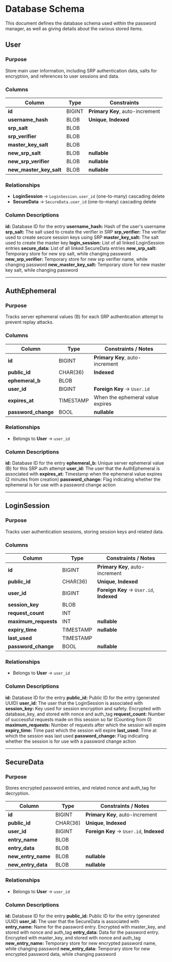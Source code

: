 # Database Schema

This document defines the database schema used within the password manager, as well as giving details about the various stored items.

## User

### Purpose
Store main user information, including SRP authentication data, salts for encryption, and references to user sessions and data.

### **Columns**

| Column                  | Type      | Constraints                     |
|-------------------------|-----------|---------------------------------|
| **id**                  | BIGINT    | **Primary Key**, auto-increment |
| **username_hash**       | BLOB      | **Unique**, **Indexed**         |
| **srp_salt**            | BLOB      |                                 |
| **srp_verifier**        | BLOB      |                                 |
| **master_key_salt**     | BLOB      |                                 |
| **new_srp_salt**        | BLOB      | **nullable**                    |
| **new_srp_verifier**    | BLOB      | **nullable**                    |
| **new_master_key_salt** | BLOB      | **nullable**                    |

### **Relationships**
- **LoginSession** → `LoginSession.user_id` (one-to-many) cascading delete
- **SecureData** → `SecureData.user_id` (one-to-many) cascading delete

### Column Descriptions
**id:** Database ID for the entry
**username_hash:** Hash of the user's username
**srp_salt:** The salt used to create the verifier in SRP
**srp_verifier:** The verifier used to create secure session keys using SRP
**master_key_salt:** The salt used to create the master key
**login_session:** List of all linked LoginSession entries
**secure_data:** List of all linked SecureData entries
**new_srp_salt:** Temporary store for new srp salt, while changing password
**new_srp_verifier:** Temporary store for new srp verifier name, while changing password
**new_master_key_salt:** Temporary store for new master key salt, while changing password

---


## AuthEphemeral

### Purpose
Tracks server ephemeral values (B) for each SRP authentication attempt to prevent replay attacks.

### **Columns**

| Column              | Type      | Constraints / Notes                              |
|---------------------|-----------|--------------------------------------------------|
| **id**              | BIGINT    | **Primary Key**, auto-increment                  |
| **public_id**       | CHAR(36)  | **Indexed**                                      |
| **ephemeral_b**     | BLOB      |                                                  |
| **user_id**         | BIGINT    | **Foreign Key** → `User.id`                      |
| **expires_at**      | TIMESTAMP | When the ephemeral value expires                 |
| **password_change** | BOOL      | **nullable**                                     |

### **Relationships**
- Belongs to **User** → `user_id`

### Column Descriptions
**id:** Database ID for the entry
**ephemeral_b:** Unique server ephemeral value (B) for this SRP auth attempt
**user_id:** The user that the AuthEphemeral is associated with
**expires_at:** Timestamp when the ephemeral value expires (2 minutes from creation)
**password_change:** Flag indicating whether the ephemeral is for use with a password change action

---


## LoginSession

### Purpose
Tracks user authentication sessions, storing session keys and related data.

### **Columns**

| Column               | Type      | Constraints / Notes                       |
|----------------------|-----------|-------------------------------------------|
| **id**               | BIGINT    | **Primary Key**, auto-increment           |
| **public_id**        | CHAR(36)  | **Unique**, **Indexed**                   |
| **user_id**          | BIGINT    | **Foreign Key** → `User.id`, **Indexed**  |
| **session_key**      | BLOB      |                                           |
| **request_count**    | INT       |                                           |
| **maximum_requests** | INT       | **nullable**                              |
| **expiry_time**      | TIMESTAMP | **nullable**                              |
| **last_used**        | TIMESTAMP |                                           |
| **password_change**  | BOOL      | **nullable**                              |

### **Relationships**
- Belongs to **User** → `user_id`

### Column Descriptions
**id:** Database ID for the entry
**public_id:** Public ID for the entry (generated UUID)
**user_id:** The user that the LoginSession is associated with
**session_key:** Key used for session encryption and safety. Encrypted with database_key, and stored with nonce and auth_tag
**request_count:** Number of successful requests made on this session so far (Counting from 0)
**maximum_requests:** Number of requests after which the session will expire
**expiry_time:** Time past which the session will expire
**last_used:** Time at which the session was last used
**password_change:** Flag indicating whether the session is for use with a password change action

---


## SecureData

### Purpose
Stores encrypted password entries, and related nonce and auth_tag for decryption.

| Column                 | Type      | Constraints / Notes                       |
|------------------------|-----------|-------------------------------------------|
| **id**                 | BIGINT    | **Primary Key**, auto-increment           |
| **public_id**          | CHAR(36)  | **Unique**, **Indexed**                   |
| **user_id**            | BIGINT    | **Foreign Key** → `User.id`, **Indexed**  |
| **entry_name**         | BLOB      |                                           |
| **entry_data**         | BLOB      |                                           |
| **new_entry_name**     | BLOB      | **nullable**                              |
| **new_entry_data**     | BLOB      | **nullable**                              |

### **Relationships**
- Belongs to **User** → `user_id`

### Column Descriptions
**id:** Database ID for the entry
**public_id:** Public ID for the entry (generated UUID)
**user_id:** The user that the SecureData is associated with
**entry_name:** Name for the password entry. Encrypted with master_key, and stored with nonce and auth_tag
**entry_data:** Data for the password entry. Encrypted with master_key, and stored with nonce and auth_tag
**new_entry_name:** Temporary store for new encrypted password name, while changing password
**new_entry_data:** Temporary store for new encrypted password data, while changing password
